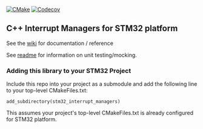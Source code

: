 [![CMake](https://github.com/cracked-machine/stm32_interrupt_managers/actions/workflows/cmake.yml/badge.svg)](https://github.com/cracked-machine/stm32_interrupt_managers/actions/workflows/cmake.yml)
[![Codecov](https://img.shields.io/codecov/c/github/cracked-machine/stm32_interrupt_managers)](https://app.codecov.io/gh/cracked-machine/stm32_interrupt_managers)

## C++ Interrupt Managers for STM32 platform

See the [wiki](https://github.com/cracked-machine/stm32_interrupt_managers/wiki) for documentation / reference

See [readme](tests) for information on unit testing/mocking.

### Adding this library to your STM32 Project

Include this repo into your project as a submodule and add the following line to your top-level CMakeFiles.txt:

`add_subdirectory(stm32_interrupt_managers)`

This assumes your project's top-level CMakeFiles.txt is already configured for STM32 platform.


